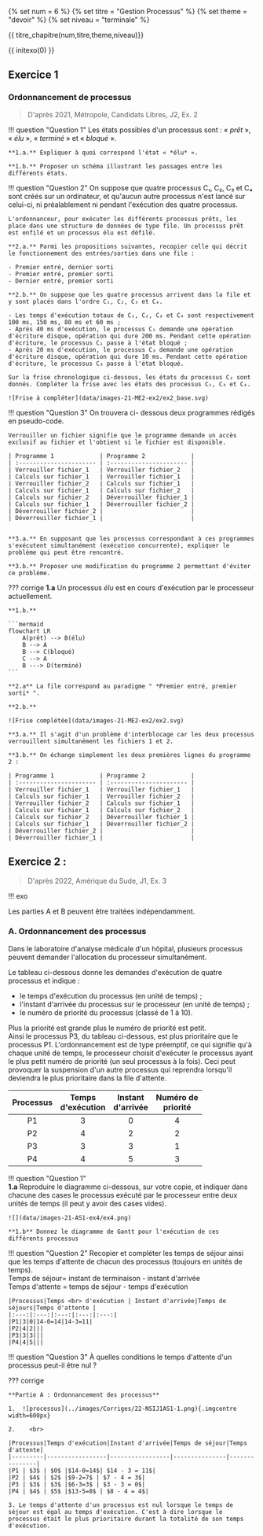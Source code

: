 {% set num = 6 %}
{% set titre = "Gestion Processus" %}
{% set theme = "devoir" %}
{% set niveau = "terminale" %}


{{ titre_chapitre(num,titre,theme,niveau)}}

{{ initexo(0) }}

## Exercice 1 

### Ordonnancement de processus

> D'après 2021, Métropole, Candidats Libres, J2, Ex. 2

!!! question "Question 1"
    Les états possibles d'un processus sont : « *prêt* », « *élu* », « *terminé* » et « *bloqué* ».

    **1.a.** Expliquer à quoi correspond l'état « *élu* ».

    **1.b.** Proposer un schéma illustrant les passages entre les différents états.

!!! question "Question 2"
    On suppose que quatre processus C₁, C₂, C₃ et C₄ sont créés sur un ordinateur, et qu'aucun autre processus n'est lancé sur celui-ci, ni préalablement ni pendant l'exécution des quatre processus.

    L'ordonnanceur, pour exécuter les différents processus prêts, les place dans une structure de données de type file. Un processus prêt est enfilé et un processus élu est défilé.

    **2.a.** Parmi les propositions suivantes, recopier celle qui décrit le fonctionnement des entrées/sorties dans une file :

    - Premier entré, dernier sorti  
    - Premier entré, premier sorti  
    - Dernier entré, premier sorti  

    **2.b.** On suppose que les quatre processus arrivent dans la file et y sont placés dans l'ordre C₁, C₂, C₃ et C₄.

    - Les temps d'exécution totaux de C₁, C₂, C₃ et C₄ sont respectivement 100 ms, 150 ms, 80 ms et 60 ms ;  
    - Après 40 ms d'exécution, le processus C₁ demande une opération d'écriture disque, opération qui dure 200 ms. Pendant cette opération d'écriture, le processus C₁ passe à l'état bloqué ;   
    - Après 20 ms d'exécution, le processus C₃ demande une opération d'écriture disque, opération qui dure 10 ms. Pendant cette opération d'écriture, le processus C₃ passe à l'état bloqué.  

    Sur la frise chronologique ci-dessous, les états du processus C₂ sont donnés. Compléter la frise avec les états des processus C₁, C₃ et C₄.

    ![Frise à compléter](data/images-21-ME2-ex2/ex2_base.svg)



!!! question "Question 3"
    On trouvera ci- dessous deux programmes rédigés en pseudo-code.

    Verrouiller un fichier signifie que le programme demande un accès exclusif au fichier et l'obtient si le fichier est disponible.

    | Programme 1             | Programme 2             |
    | :---------------------- | :---------------------- |
    | Verrouiller fichier_1   | Verrouiller fichier_2   |
    | Calculs sur fichier_1   | Verrouiller fichier_1   |
    | Verrouiller fichier_2   | Calculs sur fichier_1   |
    | Calculs sur fichier_1   | Calculs sur fichier_2   |
    | Calculs sur fichier_2   | Déverrouiller fichier_1 |
    | Calculs sur fichier_1   | Déverrouiller fichier_2 |
    | Déverrouiller fichier_2 |                         |
    | Déverrouiller fichier_1 |                         |


    **3.a.** En supposant que les processus correspondant à ces programmes s'exécutent simultanément (exécution concurrente), expliquer le problème qui peut être rencontré.

    **3.b.** Proposer une modification du programme 2 permettant d'éviter ce problème.


??? corrige 
    **1.a** Un processus *élu* est en cours d'exécution par le processeur actuellement.

    **1.b.** 

    ```mermaid
    flowchart LR
        A(prêt) --> B(élu)
        B --> A
        B --> C(bloqué)
        C --> A
        B ---> D(terminé)
    ```

    **2.a** La file correspond au paradigme " *Premier entré, premier sorti* ".

    **2.b.** 
    
    ![Frise complétée](data/images-21-ME2-ex2/ex2.svg)

    **3.a.** Il s'agit d'un problème d'interblocage car les deux processus verrouillent simultanément les fichiers 1 et 2.

    **3.b.** On échange simplement les deux premières lignes du programme 2 :

    | Programme 1             | Programme 2             |
    | :---------------------- | :---------------------- |
    | Verrouiller fichier_1   | Verrouiller fichier_1   |
    | Calculs sur fichier_1   | Verrouiller fichier_2   |
    | Verrouiller fichier_2   | Calculs sur fichier_1   |
    | Calculs sur fichier_1   | Calculs sur fichier_2   |
    | Calculs sur fichier_2   | Déverrouiller fichier_1 |
    | Calculs sur fichier_1   | Déverrouiller fichier_2 |
    | Déverrouiller fichier_2 |                         |
    | Déverrouiller fichier_1 |                         |


## Exercice 2 : 

> D'après 2022, Amérique du Sude, J1, Ex. 3
> 
!!! exo  

Les parties A et B peuvent être traitées indépendamment.  

### A. Ordonnancement des processus  

Dans le laboratoire d'analyse médicale d'un hôpital, plusieurs processus peuvent demander l'allocation du processeur simultanément.   

Le tableau ci-dessous donne les demandes d'exécution de quatre processus et indique :  

- le temps d'exécution du processus (en unité de temps) ;  
- l'instant d'arrivée du processus sur le processeur (en unité de temps) ;  
- le numéro de priorité du processus (classé de 1 à 10).  

Plus la priorité est grande plus le numéro de priorité est petit.  
Ainsi le processus P3, du tableau ci-dessous, est plus prioritaire que le processus P1. L'ordonnancement est de type préemptif, ce qui signifie qu'à chaque unité de temps, le processeur choisit d'exécuter le processus ayant le plus petit numéro de priorité (un seul processus à la fois). Ceci peut provoquer la suspension d'un autre processus qui reprendra lorsqu'il deviendra le plus prioritaire dans la file d'attente. 

|Processus|Temps <br> d'exécution | Instant <br> d'arrivée| Numéro de <br> priorité |
|:---:|:---:|:---:|:---:|
|P1|3|0|4|
|P2|4|2|2|
|P3|3|3|1|
|P4|4|5|3|

!!! question "Question 1"  
    **1.a** Reproduire le diagramme ci-dessous, sur votre copie, et indiquer dans chacune des cases le processus exécuté par le processeur entre deux unités de temps (il peut y avoir des cases vides).   

    ![](data/images-21-AS1-ex4/ex4.png)

    **1.b** Donnez le diagramme de Gantt pour l'exécution de ces différents processus

!!! question "Question 2" 
    Recopier et compléter les temps de séjour ainsi que les temps d'attente de chacun des processus (toujours en unités de temps).   
    Temps de séjour= instant de terminaison - instant d'arrivée  
    Temps d'attente = temps de séjour - temps d'exécution 

    |Processus|Temps <br> d'exécution | Instant d'arrivée|Temps de séjours|Temps d'attente |
    |:---:|:---:|:---:|:---:|:---:|
    |P1|3|0|14-0=14|14-3=11|
    |P2|4|2|||
    |P3|3|3|||
    |P4|4|5|||



!!! question "Question 3"
    À quelles conditions le temps d'attente d'un processus peut-il être nul ? 


??? corrige

    **Partie A : Ordonnancement des processus**

    1.  ![processus](../images/Corriges/22-NSIJ1AS1-1.png){.imgcentre width=600px}

    2.    <br>

    |Processus|Temps d'exécution|Instant d'arrivée|Temps de séjour|Temps d'attente|
    |---------|-----------------|-----------------|---------------|---------------|
    |P1 | $3$ | $0$ |$14-0=14$| $14 - 3 = 11$|
    |P2 | $4$ | $2$ |$9-2=7$ | $7 - 4 = 3$|
    |P3 | $3$ | $3$ |$6-3=3$ | $3 - 3 = 0$|
    |P4 | $4$ | $5$ |$13-5=8$ | $8 - 4 = 4$|

    3. Le temps d'attente d'un processus est nul lorsque le temps de séjour est égal au temps d'exécution. C'est à dire lorsque le processus était le plus prioritaire durant la totalité de son temps d'exécution.